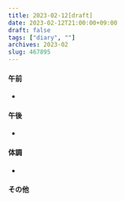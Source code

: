 ```yaml
---
title: 2023-02-12[draft]
date: 2023-02-12T21:00:00+09:00
draft: false
tags: ["diary", ""]
archives: 2023-02
slug: 467895
---
```

#### 午前
- 
#### 午後
- 
#### 体調
- 
#### その他